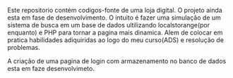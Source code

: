 Este repositorio contém codigos-fonte de uma loja digital. O projeto ainda esta em fase de desenvolvimento. O intuito é fazer uma simulação
de um sistema de busca em um base de dados ultilizando localstorange(por enquanto) e PHP para tornar a pagina mais dinamica. Alem de colocar
em pratica habilidades adiquiridas ao logo do meu curso(ADS) e resolução de problemas.

A criação de uma pagina de login com armazenamento no banco de dados esta em faze desenvolvimeto.
